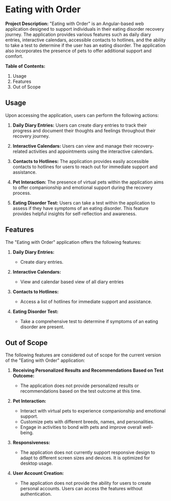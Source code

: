 #  Eating with Order
**Project Description:**
"Eating with Order" is an Angular-based web application designed to support individuals in their eating disorder recovery journey. The application provides various features such as daily diary entries, interactive calendars, accessible contacts to hotlines, and the ability to take a test to determine if the user has an eating disorder. The application also incorporates the presence of pets to offer additional support and comfort.

**Table of Contents:**

1.  Usage
2.  Features
3.  Out of Scope

## Usage

Upon accessing the application, users can perform the following actions:

1.  **Daily Diary Entries:** Users can create diary entries to track their progress and document their thoughts and feelings throughout their recovery journey.
    
2.  **Interactive Calendars:** Users can view and manage their recovery-related activities and appointments using the interactive calendars.
    
3.  **Contacts to Hotlines:** The application provides easily accessible contacts to hotlines for users to reach out for immediate support and assistance.
    
4.  **Pet Interaction:** The presence of virtual pets within the application aims to offer companionship and emotional support during the recovery process.
    
5.  **Eating Disorder Test:** Users can take a test within the application to assess if they have symptoms of an eating disorder. This feature provides helpful insights for self-reflection and awareness.

## Features

The "Eating with Order" application offers the following features:

1.  **Daily Diary Entries:**
    
    -   Create diary entries.
  

2.  **Interactive Calendars:**
    
    -   View and calendar based view of all diary entries 
   
3.  **Contacts to Hotlines:**
    
    -   Access a list of hotlines for immediate support and assistance.
    
5.  **Eating Disorder Test:**
    
    -   Take a comprehensive test to determine if symptoms of an eating disorder are present.

## Out of Scope

The following features are considered out of scope for the current version of the "Eating with Order" application:

1.  **Receiving Personalized Results and Recommendations Based on Test Outcome:**
    -   The application does not provide personalized results or recommendations based on the test outcome at this time.
2.  **Pet Interaction:**
    
    -   Interact with virtual pets to experience companionship and emotional support.
    -   Customize pets with different breeds, names, and personalities.
    -   Engage in activities to bond with pets and improve overall well-being.
3.  **Responsiveness:**
    
    -   The application does not currently support responsive design to adapt to different screen sizes and devices. It is optimized for desktop usage.
4.  **User Account Creation:**
    
    -   The application does not provide the ability for users to create personal accounts. Users can access the features without authentication.


